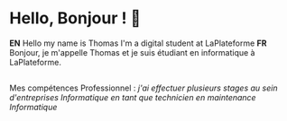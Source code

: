 # Hello, Bonjour ! 👋

**EN** Hello my name is Thomas I'm a digital student at LaPlateforme
**FR** Bonjour, je m'appelle Thomas et je suis étudiant en informatique à LaPlateforme.


##
Mes compétences Professionnel :
*j'ai effectuer plusieurs stages au sein d'entreprises Informatique en tant que technicien en maintenance Informatique*
